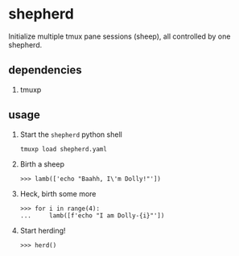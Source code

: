 # shepherd
Initialize multiple tmux pane sessions (sheep), all controlled by one shepherd.

## dependencies
1. tmuxp

## usage
1. Start the `shepherd` python shell
   ```
   tmuxp load shepherd.yaml
   ```
1. Birth a sheep
   ```
   >>> lamb(['echo "Baahh, I\'m Dolly!"'])
   ```
1. Heck, birth some more
   ```
   >>> for i in range(4):
   ...     lamb([f'echo "I am Dolly-{i}"'])
   ```
1. Start herding!
   ```
   >>> herd()
   ```   
